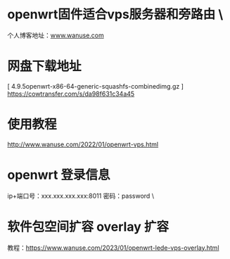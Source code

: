 # openwrt固件适合vps服务器和旁路由 \
个人博客地址：www.wanuse.com 
# 
# 网盘下载地址
[ 4.9.5openwrt-x86-64-generic-squashfs-combinedimg.gz ] \
https://cowtransfer.com/s/da98f631c34a45 
# 
# 使用教程
http://www.wanuse.com/2022/01/openwrt-vps.html 
# 
# openwrt 登录信息
ip+端口号：xxx.xxx.xxx.xxx:8011 密码：password \

# 
# 软件包空间扩容 overlay 扩容
教程：https://www.wanuse.com/2023/01/openwrt-lede-vps-overlay.html
